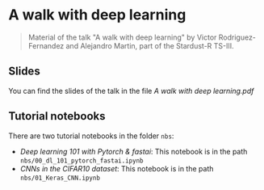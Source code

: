 # A walk with deep learning
> Material of the talk "A walk with deep learning" by Victor Rodriguez-Fernandez and Alejandro Martin, part of the Stardust-R TS-III.


## Slides

You can find the slides of the talk in the file *A walk with deep learning.pdf*

## Tutorial notebooks

There are two tutorial notebooks in the folder `nbs`:
- *Deep learning 101 with Pytorch & fastai*: This notebook is in the path `nbs/00_dl_101_pytorch_fastai.ipynb` 
- *CNNs in the CIFAR10 dataset*: This notebook is in the path `nbs/01_Keras_CNN.ipynb`
